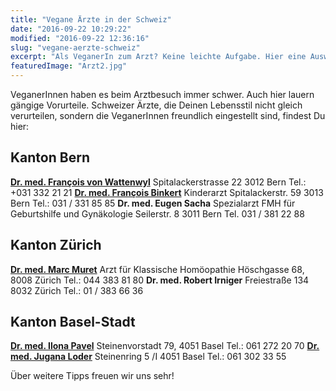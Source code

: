 ```yaml
---
title: "Vegane Ärzte in der Schweiz"
date: "2016-09-22 10:29:22"
modified: "2016-09-22 12:36:16"
slug: "vegane-aerzte-schweiz"
excerpt: "Als VeganerIn zum Arzt? Keine leichte Aufgabe. Hier eine Auswahl veganer und veganfreundlicher Ärzte in der Schweiz. "
featuredImage: "Arzt2.jpg"
---
```


VeganerInnen haben es beim Arztbesuch immer schwer. Auch hier lauern gängige Vorurteile. Schweizer Ärzte, die Deinen Lebensstil nicht gleich verurteilen, sondern die VeganerInnen freundlich eingestellt sind, findest Du hier:

## Kanton Bern

**[Dr. med. François von Wattenwyl](http://www.drvonwattenwyl.ch/)** Spitalackerstrasse 22 3012 Bern Tel.: +031 332 21 21 [**Dr. med. François Binkert**](https://www.deindoktor.ch/de/François_Binkert_in_Herrenschwanden_3037/) Kinderarzt Spitalackerstr. 59 3013 Bern Tel.: 031 / 331 85 85 **Dr. med. Eugen Sacha** Spezialarzt FMH für Geburtshilfe und Gynäkologie Seilerstr. 8 3011 Bern Tel. 031 / 381 22 88

## Kanton Zürich

**[Dr. med. Marc Muret](http://www.marcmuret.ch)** Arzt für Klassische Homöopathie Höschgasse 68, 8008 Zürich Tel.: 044 383 81 80 **Dr. med. Robert Irniger** Freiestraße 134 8032 Zürich Tel.: 01 / 383 66 36

## Kanton Basel-Stadt

**[Dr. med. Ilona Pavel](http://www.praxis-heuwaage.ch/)** Steinenvorstadt 79, 4051 Basel Tel.: 061 272 20 70 **[Dr. med. Jugana Loder](http://doktor-loder.ch/)** Steinenring 5 /I 4051 Basel Tel.: 061 302 33 55

Über weitere Tipps freuen wir uns sehr!